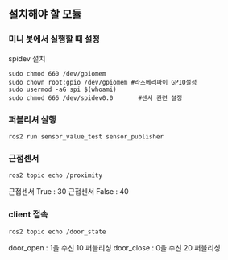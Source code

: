 ## 설치해야 할 모듈 


### 미니 봇에서 실행할 때 설정
spidev 설치
```
sudo chmod 660 /dev/gpiomem
sudo chown root:gpio /dev/gpiomem #라즈베리파이 GPIO설정
sudo usermod -aG spi $(whoami)
sudo chmod 666 /dev/spidev0.0       #센서 관련 설정
```
### 퍼블리셔 실행
```
ros2 run sensor_value_test sensor_publisher
```

### 근접센서
```
ros2 topic echo /proximity 
```
근접센서 True  : 30
근접센서 False : 40

### client 접속
```
ros2 topic echo /door_state
```
door_open :  1을 수신      10 퍼블리싱
door_close : 0을 수신      20 퍼블리싱
